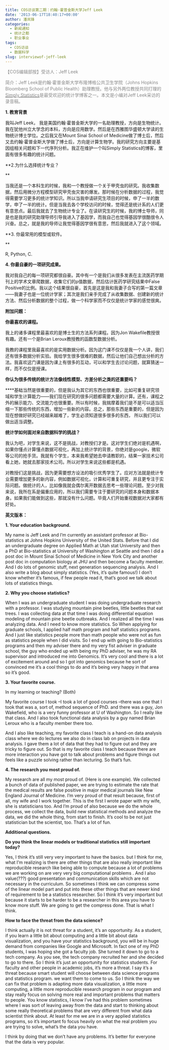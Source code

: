 ```yaml
---
title: COS访谈第二期：约翰·霍普金斯大学Jeff Leek
date: '2013-06-17T18:40:17+00:00'
author: 潘岚锋
categories:
  - 新闻通知
  - 统计之都
  - 职业事业
tags:
  - COS访谈
  - 数据科学
slug: interviewof-jeff-leek
---
```


<span style="color: #888888;">【COS编辑部按】</span><span style="color: #888888;">受访人：Jeff Leek</span>

<span style="color: #888888;">简介：Jeff Leek是约翰·霍普金斯大学布隆博格公共卫生学院（Johns Hopkins Bloomberg School of Public Health）助理教授。他与另外两位教授共同打理的<a href="http://simplystatistics.org/"><span style="color: #888888;">Simply Statistics</span></a>是最受欢迎的统计学博客之一。本文是小编对Jeff Leek采访的录音稿。</span>

**1. 教育背景**

我叫Jeff Leek， 我是美国约翰·霍普金斯大学的一名助理教授，方向是生物统计。我在犹他州立大学念的本科，方向是应用数学。然后是在西雅图华盛顿大学读的生物统计博士学位。之后我又在Mount Sinai School of Medicine做了博士后，然后又去约翰·霍普金斯大学做了博士后，方向是计算生物学。我的研究方向主要是基因组相关问题和下一代序列分析。我正在维护一个叫Simply Statistics的博客，里面有很多有趣的统计问题。

**2.为什么选择统计专业？
  
** 
  
当我还是一个本科生的时候，我和一个教授做一个关于甲壳虫的研究。我收集数据，然后用微分方程模型研究甲壳虫灾害的爆发。那时候在分析数据的过程，我觉得需要学习更多的统计学知识。所以当我申请研究生项目的时候，申了一半的数学，申了一半的统计。但是当我去各个学校访问的时候，觉得还是统计系的人们更有意思点。最后我就去了生物统计专业了。在读研究生的时候，我的博士导师，同是也是我的研究助理导师引导我进入了基因学，而我自己也觉得基因学很酷很令人兴奋。总之，就是我的导师让我觉得基因学很有意思，然后我就进入了这个领域。

<!--more-->

**3. 你最常用的模型或软件。
  
** 
  
R, Python, C.

**4. 你最自豪的一项研究成果。**
  
我对我自己的每一项研究都很自豪。其中有一个是我们从很多发表在主流医药学期刊上的学术文章爬数据，收集它们的p值数据，然后估计医药学研究结果中False Positive的比例。我以这个结果很自豪，首先是这是我和我妻子合写的第一篇文章——我妻子也是一位统计学家；其次是我们亲手完成了从收集数据、创建新的统计方法、然后分析数据的整个过程，做一个科学家而不仅仅是统计学家的感觉很爽。

**附加问题：**

**你最喜欢的课程。**
  
我上的诸多课程里最喜欢的是博士生的方法系列课程。因为Jon Wakefile教授很有趣。还有一个是Brian Leroux教授教的函数型数据分析。

我教的课程里我最喜欢的是实用数据分析。因为这门课不仅仅是我一个人讲，我们还有很多数据分析实验。我给学生很多很难的数据，然后让他们自己想出分析的方法。我喜欢这门课是因为课上有很多的互动，可以和学生去讨论问题，就算猜迷一样，而不仅仅是授课。

**你认为很多传统的统计方法像线性模型、方差分析之类的还重要吗？**

****基础当然是很重要的，但是我认为其它的东西也很重要，比如可重复研究领域和学生计算能力——我们现在研究的很多问题都需要大量的计算。还有，课程之外的展示能力、交流能力也很重要。所以有时候，我揣摩着我们是不是可以适当压缩一下那些传统的东西，增加一些新的内容。总之，那些东西是重要的，但是因为现在想做好研究已经越来越难了，学生必须知道很多很多的东西， 所以我们可以做出适当调整。

**统计学如何面对来自数据科学的挑战？**

我认为吧，对学生来说，这不是挑战，对教授们才是。这对学生们绝对是机遇啊，如果你懂点计算懂点数据可视化，再加上统计学的背景，你绝对是google，微软等公司的抢手货。我就有个学生，本来我希望她去申请教职的，结果一家技术公司看上她，她就去那家技术公司。所以对学生来说这些都是机遇。
  
对教授们这是挑战，因为更需要想方设法的吸引优秀学生了。应对方法就是统计专业需要增加更多的新内容，例如数据可视化，计算和可重复研究，并且更专注于实际问题。做统计的人，比如像我就会偶尔离开数据去思考一些理论问题。至少对我来说，我所在系是偏重应用的，所以我们需要专注于要研究的问题本身和数据本身。如果我们能做到这些，那就没有什么问题。毕竟人们开始重视数据对大家都有好处。

**英文版本：**

**1. Your education background.**
  
My name is Jeff Leek and I’m currently an assistant professor at Bio-statistics at Johns Hopkins University of the United Stats. Before that I did an undergraduate degree on Applied Math at Utah stat University and then a PhD at Bio-statistics at University of Washington at Seattle and then I did a post doc in Mount Sinai School of Medicine in New York City and another post doc in computation biology at JHU and then become a faculty member. And I do lots of genomic stuff, next generation sequencing analysis. And I also write a blog about simply statistics. (Yes, it’s quite famous!) I don’t know whether it’s famous, if few people read it, that’s good we talk about lots of statistics things.

**2. Why you choose statistics?**
  
When I was an undergraduate student I was doing undergraduate research with a professor. I was studying mountain pine beetles, little beetles that eat trees. I was collecting data at that time I was doing differential equation modeling of mountain pine beetle outbreaks. And I realized all the time I was analyzing data. And I need to know more statistics. So When applying for graduate schools, I applied half math program and half statistics programs. And I just like statistics people more than math people who were not as fun as statistics people when I did visits. So I end up with going to Bio-statistics programs and then my adviser there and my very fist adviser in graduate school, the guy who ended up with being my PhD adviser, he was my RA supervisor and introduced me into Genomics. It’s very cool and there is a lot of excitement around and so I got into genomics because he sort of convinced me it’s a cool things to do and it’s being very happy in that area so it’s good.

**3. Your favorite course.**
  
In my learning or teaching? (Both)
  
My favorite course I took –I took a lot of good courses –there was one that I took that was a, sort of, method sequence of PhD. and there was a guy, Jon Wakefield, who is a very funny professor at U of Washington. So I really like that class. And I also took functional data analysis by a guy named Brian Leroux who is a faculty member there too.
  
And I also like teaching, my favorite class I teach is a hand-on data analysis class where we do lectures we also do in class lab on projects in data analysis. I gave them a lot of data that they had to figure out and they are tricky to figure out. So that is my favorite class I teach because there are more interaction you have got to talk about problems and figure things out feels like a puzzle solving rather than lecturing. So that’s fun.

**4. The research you most proud of.**

My research are all my most proud of. (Here is one example). We collected a bunch of data of published paper, we are trying to estimate the rate that the medical results are false positive in major medical journals like New England Journal of Medicine. I’m very proud of that result because, first of all, my wife and I work together. This is the first I wrote paper with my wife, she is statisticians too. And I’m proud of also because we do the whole process, we collect the data, build new statistical methods and analyze the data, we did the whole thing, from start to finish. It’s cool to be not just statistician but the scientist, too. That’s a lot of fun.

**Additional questions.**

**Do you think the linear models or traditional statistics still important today?**

Yes, I think it’s still very very important to have the basics. but I think for me, what I’m realizing is there are other things that are also really important like reproducible research like being able to compute because a lot of problems we are working on are very very big computational problems . And I also value(???) good presentation and communication skills which are not necessary in the curriculum. So sometimes I think we can compress some of the linear model part and put into these other things that are newer kind of requirement to be a statistics researcher. So I think it’s very important but because it starts to be harder to be a researcher in this area you have to know more stuff. We are going to get the compress done. That is what I think.

**How to face the threat from the data science?**
  
I think actually it is not threat for a student, it’s an opportunity. As a student, if you learn a little bit about computing and a little bit about data visualization, and you have your statistics background, you will be in huge demand from companies like Google and Microsoft. In fact one of my PhD students, I was hoping she got a faculty job. She turned it down to go to a tech company. As you see, the tech company recruited her and she decided to go to there. So I think it’s just an opportunity for statistics students. For faculty and other people in academic jobs, it’s more a threat. I say it’s a threat because smart student will choose between data science programs and statistics program. we want them to come to us. So I think the way we can fix that problem is adapting more data visualization, a little more computing, a little more reproducible research program in our program and stay really focus on solving more real and important problems that matters to people. You know statistics, I know I’ve had this problem sometimes where I was sort of leaving away from the data and start to thinking about some really theoretical problems that are very different from what data scientist think about. At least for me we are in a very applied statistics programs, so it’s important fo focus heavily on what the real problem you are trying to solve, what’s the data you have.
  
I think by doing that we don’t have any problems. It’s better for everyone that the data is very popular.
